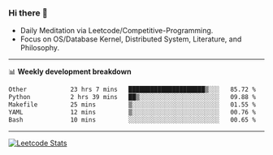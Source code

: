 ### Hi there 👋
* Daily Meditation via Leetcode/Competitive-Programming.
* Focus on OS/Database Kernel, Distributed System, Literature, and Philosophy.

-------

📊 **Weekly development breakdown**
<!--START_SECTION:waka-->

```txt
Other            23 hrs 7 mins   █████████████████████▒░░░   85.72 %
Python           2 hrs 39 mins   ██▒░░░░░░░░░░░░░░░░░░░░░░   09.88 %
Makefile         25 mins         ▒░░░░░░░░░░░░░░░░░░░░░░░░   01.55 %
YAML             12 mins         ▒░░░░░░░░░░░░░░░░░░░░░░░░   00.76 %
Bash             10 mins         ░░░░░░░░░░░░░░░░░░░░░░░░░   00.65 %
```

<!--END_SECTION:waka-->

-------

[![Leetcode Stats](https://leetcard.jacoblin.cool/hzhang413?font=Fira+Mono)](https://leetcode.com/fxrc)
<!-- ![image](./cyberpunk-ghost-in-the-shell.gif)
![image](./gis-archive.png) -->
